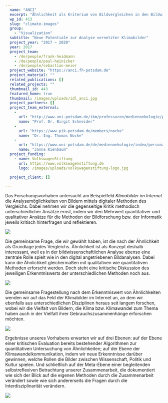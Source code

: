 ```yaml
---
  name: "ANCI"
  excerpt: "Ähnlichkeit als Kriterium von Bildvergleichen in den Bildwissenschaften und in der Informatik- und Visualisierungsforschung am Beispiel von Klimabildern im Internet"
  wp_id: 413
  slug: "climate-images"
  group: 
    - "Visualization"
  subtitle: "Neue Potentiale zur Analyse vernetzter Klimabilder"
  project_year: "2017 – 2020"
  year: 2017
  project_team:
    - /de/people/frank-heidmann
    - /de/people/paul-heinicker
    - /de/people/sebastian-meier
  project_website: "https://anci.fh-potsdam.de"
  project_material: ""
  related_publications: []
  related_projects: ""
  thumbnail_id: 443
  featured_home: true
  thumbnail: /images/uploads/idl_anci.jpg
  project_partners: []
  project_team_external: 
    - 
      url: "http://www.uni-potsdam.de/ikm/professuren/medienoekologie/personal/drbirgitschneider.html"
      name: "Prof. Dr. Birgit Schneider"
    - 
      url: "https://www.pik-potsdam.de/members/nocke"
      name: "Dr.-Ing. Thomas Nocke"
    - 
      url: "https://www.uni-potsdam.de/de/medienoekologie/index/personal.html"
      name: "Janna Kienbaum"
  project_funding:
    - name: VolkswagenStiftung
      url: https://www.volkswagenstiftung.de
      logo: /images/uploads/volkswagenstiftung-logo.jpg

  project_client: []

---
```

Das Forschungsvorhaben untersucht am Beispielfeld <em>Klimabilder im Internet</em> die Analysemöglichkeiten von Bildern mittels digitaler Methoden des Vergleichs. Dabei nehmen wir die gegenseitige Kritik methodisch unterschiedlicher Ansätze ernst, indem wir den Mehrwert quantitativer und qualitativer Ansätze für die Methoden der Bildforschung bzw. der Informatik jeweils kritisch hinterfragen und reflektieren.

![](/images/uploads/anci_horizons.jpg)

Die gemeinsame Frage, die wir gewählt haben, ist die nach der Ähnlichkeit als Grundlage jedes Vergleichs. Ähnlichkeit ist als Konzept deshalb interessant, weil es in der bildwissenschaftlichen Analyse ebenso eine zentrale Rolle spielt wie in den digital angetriebenen Bildanalysen. Dabei kann die Ähnlichkeit gleichermaßen mit qualitativen wie quantitativen Methoden erforscht werden. Doch steht eine kritische Diskussion des jeweiligen Erkenntniswerts der unterschiedlichen Methoden noch aus.

![](/images/uploads/anci_methods.png)

Die gemeinsame Fragestellung nach dem Erkenntniswert von Ähnlichkeiten wenden wir auf das Feld der Klimabilder im Internet an, an dem wir ebenfalls aus unterschiedlichen Disziplinen heraus seit langem forschen, wobei wir die Vielfalt von Bildern, die Klima bzw. Klimawandel zum Thema haben auch in der Vielfalt ihrer Gebrauchszusammenhänge erforschen möchten.

![](/images/uploads/anci_tools.jpg)

Ergebnisse unseres Vorhabens erwarten wir auf drei Ebenen: auf der Ebene einer kritischen Evaluation bereits bestehender Algorithmen zur quantitativen Untersuchung von Ähnlichkeiten; auf der Ebene der Klimawandelkommunikation, indem wir neue Erkenntnisse darüber gewinnen, welche Rollen die Bilder zwischen Wissenschaft, Politik und Kultur spielen. Und schließlich auf der Meta-Ebene einer begleitenden selbstreflexiven Betrachtung unserer Zusammenarbeit, die dokumentiert wie sich der Blick auf die eigenen Methoden durch die Zusammenarbeit verändert sowie wie sich andererseits die Fragen durch die Interdisziplinarität verändern.

![](/images/uploads/anci_screenshot.png)